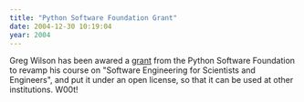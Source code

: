 ```yaml
---
title: "Python Software Foundation Grant"
date: 2004-12-30 10:19:04
year: 2004
---
```


Greg Wilson has been awared a <a href="http://www.python.org/psf/grants/">grant</a> from the Python Software Foundation to revamp his course on "Software Engineering for Scientists and Engineers", and put it under an open license, so that it can be used at other institutions.  W00t!
